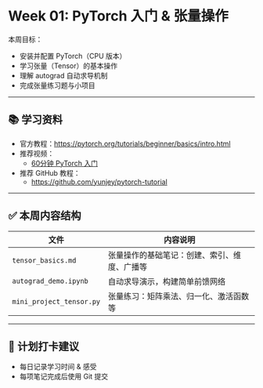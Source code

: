 # Week 01: PyTorch 入门 & 张量操作

本周目标：
- 安装并配置 PyTorch（CPU 版本）
- 学习张量（Tensor）的基本操作
- 理解 autograd 自动求导机制
- 完成张量练习题与小项目

---

## 📚 学习资料

- 官方教程：https://pytorch.org/tutorials/beginner/basics/intro.html
- 推荐视频：
  - [60分钟 PyTorch 入门](https://www.bilibili.com/video/BV1Q5411e7Ys)
- 推荐 GitHub 教程：
  - https://github.com/yunjey/pytorch-tutorial

---

## ✅ 本周内容结构

| 文件 | 内容说明 |
|------|-----------|
| `tensor_basics.md` | 张量操作的基础笔记：创建、索引、维度、广播等 |
| `autograd_demo.ipynb` | 自动求导演示，构建简单前馈网络 |
| `mini_project_tensor.py` | 张量练习：矩阵乘法、归一化、激活函数等 |

---

## 🔖 计划打卡建议

- 每日记录学习时间 & 感受
- 每项笔记完成后使用 Git 提交